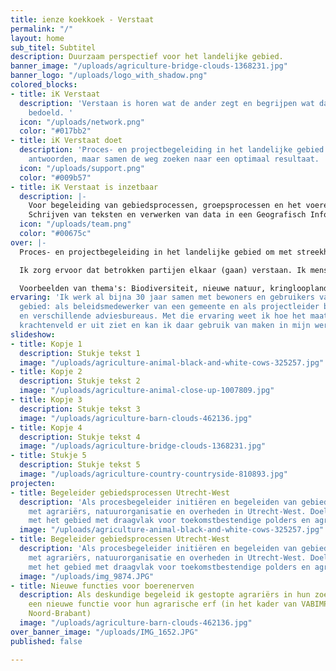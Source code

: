 ```yaml
---
title: ienze koekkoek - Verstaat
permalink: "/"
layout: home
sub_titel: Subtitel
description: Duurzaam perspectief voor het landelijke gebied.
banner_image: "/uploads/agriculture-bridge-clouds-1368231.jpg"
banner_logo: "/uploads/logo_with_shadow.png"
colored_blocks:
- title: iK Verstaat
  description: 'Verstaan is horen wat de ander zegt en begrijpen wat daarmee wordt
    bedoeld. '
  icon: "/uploads/network.png"
  color: "#017bb2"
- title: iK Verstaat doet
  description: 'Proces- en projectbegeleiding in het landelijke gebied.  Geen pasklare
    antwoorden, maar samen de weg zoeken naar een optimaal resultaat. '
  icon: "/uploads/support.png"
  color: "#009b57"
- title: iK Verstaat is inzetbaar
  description: |-
    Voor begeleiding van gebiedsprocessen, groepsprocessen en het voeren van individuele keukentafelgesprekken. Projectontwikkeling: van vage ideeën tot concrete  uitvoeringsplannen.
    Schrijven van teksten en verwerken van data in een Geografisch Informatie Systeem (GIS).
  icon: "/uploads/team.png"
  color: "#00675c"
over: |-
  Proces- en projectbegeleiding in het landelijke gebied om met streekhouders gevolg tot stand te brengen. Die verandering moeten houdbaar zijn. Dus gebaseerd op een gezond financieel rendement, sociaal aantrekkelijk en bijdragen aan een gezond milieu.

  Ik zorg ervoor dat betrokken partijen elkaar (gaan) verstaan. Ik mensen en situaties bij elkaar om samen oplossingen tot stand te brengen, plannen te maken en uit te voeren.

  Voorbeelden van thema's: Biodiversiteit, nieuwe natuur, kringlooplandbouw, klimaatadaptatie, bodemdaling, stad-plattelandrelaties, burgerparticipatie, duurzame energie, landbouw en nieuwe functies voor boerenerven.
ervaring: 'Ik werk al bijna 30 jaar samen met bewoners en gebruikers van het landelijke
  gebied: als beleidsmedewerker van een gemeente en als projectleider bij een  landbouworganisatie
  en verschillende adviesbureaus. Met die ervaring weet ik hoe het maatschappelijke
  krachtenveld er uit ziet en kan ik daar gebruik van maken in mijn werk.'
slideshow:
- title: Kopje 1
  description: Stukje tekst 1
  image: "/uploads/agriculture-animal-black-and-white-cows-325257.jpg"
- title: Kopje 2
  description: Stukje tekst 2
  image: "/uploads/agriculture-animal-close-up-1007809.jpg"
- title: Kopje 3
  description: Stukje tekst 3
  image: "/uploads/agriculture-barn-clouds-462136.jpg"
- title: Kopje 4
  description: Stukje tekst 4
  image: "/uploads/agriculture-bridge-clouds-1368231.jpg"
- title: Stukje 5
  description: Stukje tekst 5
  image: "/uploads/agriculture-country-countryside-810893.jpg"
projecten:
- title: Begeleider gebiedsprocessen Utrecht-West
  description: 'Als procesbegeleider initiëren en begeleiden van gebiedsprocessen
    met agrariërs, natuurorganisatie en overheden in Utrecht-West. Doel: planvorming
    met het gebied met draagvlak voor toekomstbestendige polders en agrarische bedrijven.'
  image: "/uploads/agriculture-animal-black-and-white-cows-325257.jpg"
- title: Begeleider gebiedsprocessen Utrecht-West
  description: 'Als procesbegeleider initiëren en begeleiden van gebiedsprocessen
    met agrariërs, natuurorganisatie en overheden in Utrecht-West. Doel: planvorming
    met het gebied met draagvlak voor toekomstbestendige polders en agrarische bedrijven.'
  image: "/uploads/img_9874.JPG"
- title: Nieuwe functies voor boerenerven
  description: Als deskundige begeleid ik gestopte agrariërs in hun zoektocht naar
    een nieuwe functie voor hun agrarische erf (in het kader van VABIMPULS, provincie
    Noord-Brabant)
  image: "/uploads/agriculture-barn-clouds-462136.jpg"
over_banner_image: "/uploads/IMG_1652.JPG"
published: false

---
```

